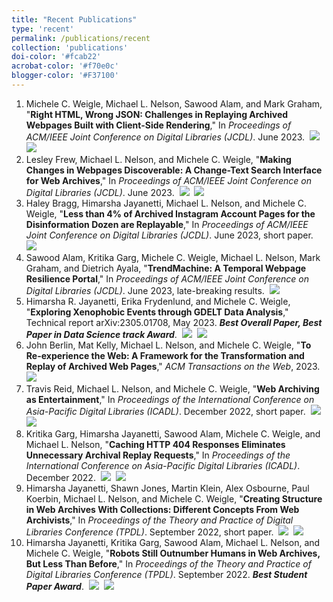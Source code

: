 ```yaml
---
title: "Recent Publications"
type: 'recent'
permalink: /publications/recent
collection: 'publications'
doi-color: '#fcab22'
acrobat-color: '#f70e0c'
blogger-color: '#F37100'
---
```

1. Michele C. Weigle, Michael L. Nelson, Sawood Alam, and Mark Graham, "**Right HTML, Wrong JSON: Challenges in Replaying Archived Webpages Built with Client-Side Rendering**," In *Proceedings of ACM/IEEE Joint Conference on Digital Libraries (JCDL)*. June 2023. &nbsp;<a href='https://arxiv.org/abs/2305.01071' target='_blank' class='btn btn--mcwarxiv'><img src='../images/arxiv-logo-16px-high.png'/></a> &nbsp;<a href='/publications/bibtex#weigle-jcdl23' target='_blank' class='btn btn--mcwbibtex'><img src='../images/BibTeX_logo-16px-high.png'/></a>
1. Lesley Frew, Michael L. Nelson, and Michele C. Weigle, "**Making Changes in Webpages Discoverable: A Change-Text Search Interface for Web Archives**," In *Proceedings of ACM/IEEE Joint Conference on Digital Libraries (JCDL)*. June 2023. &nbsp;<a href='https://arxiv.org/abs/2305.00546' target='_blank' class='btn btn--mcwarxiv'><img src='../images/arxiv-logo-16px-high.png'/></a> &nbsp;<a href='/publications/bibtex#frew-jcdl23' target='_blank' class='btn btn--mcwbibtex'><img src='../images/BibTeX_logo-16px-high.png'/></a>
1. Haley Bragg, Himarsha Jayanetti, Michael L. Nelson, and Michele C. Weigle, "**Less than 4% of Archived Instagram Account Pages for the Disinformation Dozen are Replayable**," In *Proceedings of ACM/IEEE Joint Conference on Digital Libraries (JCDL)*. June 2023, short paper. <a href='https://www.cs.odu.edu/~mweigle/papers/bragg-jcdl2023-preprint.pdf' target='_blank'><i class='fas fa-solid fa-file-pdf' style='color: {{ page.acrobat-color }}'></i></a> &nbsp;<a href='/publications/bibtex#bragg-jcdl23' target='_blank' class='btn btn--mcwbibtex'><img src='../images/BibTeX_logo-16px-high.png'/></a>
1. Sawood Alam, Kritika Garg, Michele C. Weigle, Michael L. Nelson,  Mark Graham, and Dietrich Ayala, "**TrendMachine: A Temporal Webpage Resilience Portal**," In *Proceedings of ACM/IEEE Joint Conference on Digital Libraries (JCDL)*. June 2023, late-breaking results. &nbsp;<a href='/publications/bibtex#alam-jcdl23' target='_blank' class='btn btn--mcwbibtex'><img src='../images/BibTeX_logo-16px-high.png'/></a>
1. Himarsha R. Jayanetti, Erika Frydenlund, and Michele C. Weigle, "**Exploring Xenophobic Events through GDELT Data Analysis**," Technical report arXiv:2305.01708, May 2023. ***Best Overall Paper, Best Paper in Data Science track Award***.  &nbsp;<a href='https://arxiv.org/abs/2305.01708' target='_blank' class='btn btn--mcwarxiv'><img src='../images/arxiv-logo-16px-high.png'/></a> &nbsp;<a href='/publications/bibtex#jayanetti-msvcc23' target='_blank' class='btn btn--mcwbibtex'><img src='../images/BibTeX_logo-16px-high.png'/></a>
1. John Berlin, Mat Kelly, Michael L. Nelson, and Michele C. Weigle, "**To Re-experience the Web: A Framework for the Transformation and Replay of Archived Web Pages**," *ACM Transactions on the Web*, 2023. <a href='http://dx.doi.org/10.1145/3589206' target='_blank'><i class='ai ai-fw ai-doi' style='color: {{ page.doi-color }}'></i></a> &nbsp;<a href='/publications/bibtex#berlin-tweb23' target='_blank' class='btn btn--mcwbibtex'><img src='../images/BibTeX_logo-16px-high.png'/></a>
1. Travis Reid, Michael L. Nelson, and Michele C. Weigle, "**Web Archiving as Entertainment**," In *Proceedings of the International Conference on Asia-Pacific Digital Libraries (ICADL)*. December 2022, short paper. <a href='http://dx.doi.org/10.1007/978-3-031-21756-2_31' target='_blank'><i class='ai ai-fw ai-doi' style='color: {{ page.doi-color }}'></i></a> &nbsp;<a href='https://arxiv.org/abs/2211.02188' target='_blank' class='btn btn--mcwarxiv'><img src='../images/arxiv-logo-16px-high.png'/></a> &nbsp;<a href='/publications/bibtex#reid-icadl22' target='_blank' class='btn btn--mcwbibtex'><img src='../images/BibTeX_logo-16px-high.png'/></a>
1. Kritika Garg, Himarsha Jayanetti, Sawood Alam, Michele C. Weigle, and Michael L. Nelson, "**Caching HTTP 404 Responses Eliminates Unnecessary Archival Replay Requests**," In *Proceedings of the International Conference on Asia-Pacific Digital Libraries (ICADL)*. December 2022. <a href='http://dx.doi.org/10.1007/978-3-031-21756-2_26' target='_blank'><i class='ai ai-fw ai-doi' style='color: {{ page.doi-color }}'></i></a> &nbsp;<a href='https://arxiv.org/abs/2212.00760' target='_blank' class='btn btn--mcwarxiv'><img src='../images/arxiv-logo-16px-high.png'/></a> &nbsp;<a href='/publications/bibtex#garg-icadl22' target='_blank' class='btn btn--mcwbibtex'><img src='../images/BibTeX_logo-16px-high.png'/></a>
1. Himarsha Jayanetti, Shawn Jones, Martin Klein, Alex Osbourne, Paul Koerbin, Michael L. Nelson, and Michele C. Weigle, "**Creating Structure in Web Archives With Collections: Different Concepts From Web Archivists**," In *Proceedings of the Theory and Practice of Digital Libraries Conference (TPDL)*. September 2022, short paper. <a href='http://dx.doi.org/10.1007/978-3-031-16802-4_45' target='_blank'><i class='ai ai-fw ai-doi' style='color: {{ page.doi-color }}'></i></a> &nbsp;<a href='https://arxiv.org/abs/2209.08649' target='_blank' class='btn btn--mcwarxiv'><img src='../images/arxiv-logo-16px-high.png'/></a> &nbsp;<a href='/publications/bibtex#jayanetti-tpdl22b' target='_blank' class='btn btn--mcwbibtex'><img src='../images/BibTeX_logo-16px-high.png'/></a>
1. Himarsha Jayanetti, Kritika Garg, Sawood Alam, Michael L. Nelson, and Michele C. Weigle, "**Robots Still Outnumber Humans in Web Archives, But Less Than Before**," In *Proceedings of the Theory and Practice of Digital Libraries Conference (TPDL)*. September 2022. ***Best Student Paper Award***.  <a href='http://dx.doi.org/10.1007/978-3-031-16802-4_19' target='_blank'><i class='ai ai-fw ai-doi' style='color: {{ page.doi-color }}'></i></a> &nbsp;<a href='https://arxiv.org/abs/2208.12914' target='_blank' class='btn btn--mcwarxiv'><img src='../images/arxiv-logo-16px-high.png'/></a> &nbsp;<a href='/publications/bibtex#jayanetti-tpdl22a' target='_blank' class='btn btn--mcwbibtex'><img src='../images/BibTeX_logo-16px-high.png'/></a>
